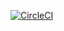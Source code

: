 [![CircleCI](https://circleci.com/gh/meanJim/jimmyl.ee/tree/master.svg?style=svg&circle-token=3145af2508aaf8b29da6e1b60d1e905bf6c93db7)](https://circleci.com/gh/meanJim/jimmyl.ee/tree/master)
